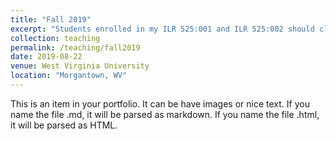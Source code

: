 ```yaml
---
title: "Fall 2019"
excerpt: "Students enrolled in my ILR 525:001 and ILR 525:002 should click on the above link for course content"
collection: teaching
permalink: /teaching/fall2019
date: 2019-08-22
venue: West Virginia University
location: "Morgantown, WV"
---
```


This is an item in your portfolio. It can be have images or nice text. If you name the file .md, it will be parsed as markdown. If you name the file .html, it will be parsed as HTML. 
